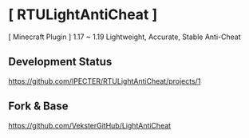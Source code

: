 # [ RTULightAntiCheat ]
[ Minecraft Plugin ] 1.17 ~ 1.19 Lightweight, Accurate, Stable Anti-Cheat

## Development Status
https://github.com/IPECTER/RTULightAntiCheat/projects/1


## Fork & Base
https://github.com/VeksterGitHub/LightAntiCheat
